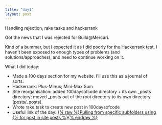```yaml
---
title: "day1"
layout: post
---
```

Handling rejection, rake tasks and hackerrank
<!--more-->
Got the news that I was rejected for Build@Mercari. 

Kind of a bummer, but I expected it as I did poorly for the Hackerrank test. I haven't been exposed to enough types of problems (and solutions/approaches), and need to continue working on it. 

What I did today: 
- Made a 100 days section for my website. I'll use this as a journal of sorts.
- Hackerrank: Plus-Minus; Mini-Max Sum
- Site reorganisation: added 100daysofcode directory + its own _posts directory; moved _posts out of the root directory to its own directory (posts/_posts).
- Wrote rake task to create new post in 100daysofcode 
- Useful link of the day: [{% raw %}Pulling from specific subfolders using {% for post in site.posts %}{% endraw %}](https://stackoverflow.com/questions/41660514/pulling-from-specific-subfolders-using-for-post-in-site-posts) 
